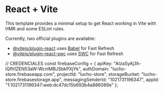 # React + Vite

This template provides a minimal setup to get React working in Vite with HMR and some ESLint rules.

Currently, two official plugins are available:

- [@vitejs/plugin-react](https://github.com/vitejs/vite-plugin-react/blob/main/packages/plugin-react/README.md) uses [Babel](https://babeljs.io/) for Fast Refresh
- [@vitejs/plugin-react-swc](https://github.com/vitejs/vite-plugin-react-swc) uses [SWC](https://swc.rs/) for Fast Refresh

// CREDENCIALES
const firebaseConfig = {
  apiKey: "AIzaSyAj3h-IQfh1ZEN53aW-WcnIMBJSbkPXjYk",
  authDomain: "lucho-store.firebaseapp.com",
  projectId: "lucho-store",
  storageBucket: "lucho-store.firebasestorage.app",
  messagingSenderId: "1021731196347",
  appId: "1:1021731196347:web:dc47dc15b693b4a886089e"
};